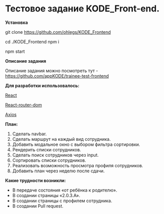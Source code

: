 # Тестовое задание KODE_Front-end.

**Установка**

git clone https://github.com/ohlegs/KODE_Frontend

cd ./KODE_Frontend
npm i

npm start


**Описание задания**

Описание задания можно посмотреть тут - https://github.com/appKODE/trainee-test-frontend

**Для разработки использовалось:**

[React](http://reactjs.org)

[React-router-dom](https://reactrouter.com/docs/en/v6)

[Axios](https://axios-http.com/docs/intro)

**План:**
1. Сделать navbar.
2. Сделать маршрут  на каждый вид сотрудника.
3. Добавить модальное окно с выбором фильтра сортировки.
4. Рендерить списки сотрудников.
5. Сделать поиск сотрудников через input.
6. Сортировать списки сотрудников.
7. Реализовать возможность просмотра профиля сотрудников.
8. Добавить план через неделю после сдачи.
 
**Какие трудности возникли:**
+  В передаче состояния «от ребёнка к родителю».
+  В создании страницы «2.0.3.A».
+  В создании страницы с профилем сотрудника.
+  В создании Pull request.
